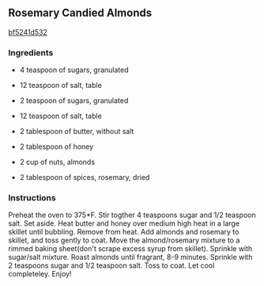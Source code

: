 ## Rosemary Candied Almonds

[bf5241d532](http://www.food.com/recipe/rosemary-candied-almonds-426744)

### Ingredients

 - 4 teaspoon of sugars, granulated

 - 12 teaspoon of salt, table

 - 2 teaspoon of sugars, granulated

 - 12 teaspoon of salt, table

 - 2 tablespoon of butter, without salt

 - 2 tablespoon of honey

 - 2 cup of nuts, almonds

 - 2 tablespoon of spices, rosemary, dried

### Instructions

Preheat the oven to 375*F. Stir togther 4 teaspoons sugar and 1/2 teaspoon salt. Set aside. Heat butter and honey over medium high heat in a large skillet until bubbling. Remove from heat. Add almonds and rosemary to skillet, and toss gently to coat. Move the almond/rosemary mixture to a rimmed baking sheet(don't scrape excess syrup from skillet). Sprinkle with sugar/salt mixture. Roast almonds until fragrant, 8-9 minutes. Sprinkle with 2 teaspoons sugar and 1/2 teaspoon salt. Toss to coat. Let cool completeley. Enjoy!